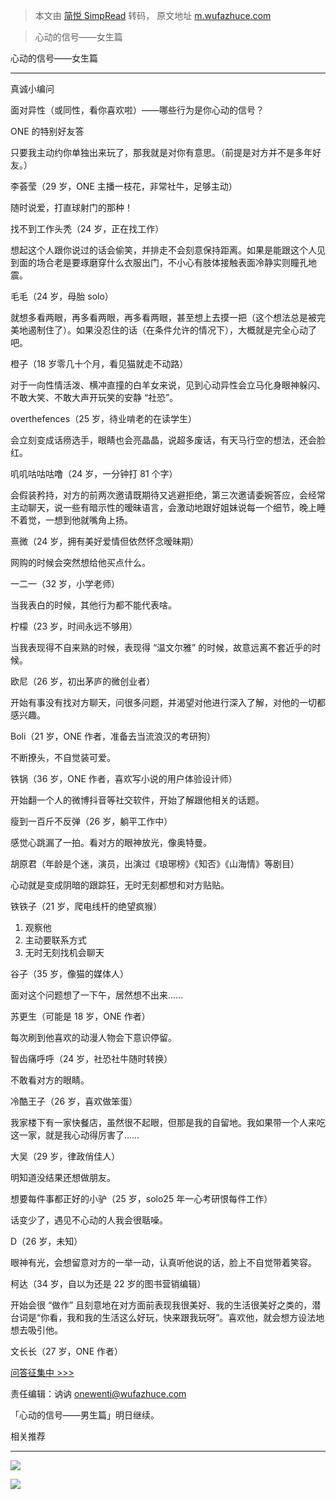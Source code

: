 > 本文由 [简悦 SimpRead](http://ksria.com/simpread/) 转码， 原文地址 [m.wufazhuce.com](http://m.wufazhuce.com/question/3576)

> 心动的信号——女生篇

心动的信号——女生篇

* * *

真诚小编问

面对异性（或同性，看你喜欢啦）——哪些行为是你心动的信号？

ONE 的特别好友答

只要我主动约你单独出来玩了，那我就是对你有意思。（前提是对方并不是多年好友。）

李荟莹（29 岁，ONE 主播一枝花，非常社牛，足够主动）

随时说爱，打直球射门的那种！

找不到工作头秃（24 岁，正在找工作）

想起这个人跟你说过的话会偷笑，并排走不会刻意保持距离。如果是能跟这个人见到面的场合老是要琢磨穿什么衣服出门，不小心有肢体接触表面冷静实则瞳孔地震。

毛毛（24 岁，母胎 solo）

就想多看两眼，再多看两眼，再多看两眼，甚至想上去摸一把（这个想法总是被完美地遏制住了）。如果没忍住的话（在条件允许的情况下），大概就是完全心动了吧。

橙子（18 岁零几十个月，看见猫就走不动路）

对于一向性情活泼、横冲直撞的白羊女来说，见到心动异性会立马化身眼神躲闪、不敢大笑、不敢大声开玩笑的安静 “社恐”。

overthefences（25 岁，待业啃老的在读学生）

会立刻变成话痨选手，眼睛也会亮晶晶，说超多废话，有天马行空的想法，还会脸红。

叽叽咕咕咕噜（24 岁，一分钟打 81 个字）

会假装矜持，对方的前两次邀请既期待又逃避拒绝，第三次邀请委婉答应，会经常主动聊天，说一些有暗示性的暧昧语言，会激动地跟好姐妹说每一个细节，晚上睡不着觉，一想到他就嘴角上扬。

熹微（24 岁，拥有美好爱情但依然怀念暧昧期）

网购的时候会突然想给他买点什么。

一二一（32 岁，小学老师）

当我表白的时候，其他行为都不能代表啥。

柠檬（23 岁，时间永远不够用）

当我表现得不自来熟的时候，表现得 “温文尔雅” 的时候，故意远离不套近乎的时候。

欧尼（26 岁，初出茅庐的微创业者）

开始有事没有找对方聊天，问很多问题，并渴望对他进行深入了解，对他的一切都感兴趣。

Boli（21 岁，ONE 作者，准备去当流浪汉的考研狗）

不断撩头，不自觉装可爱。

铁锅（36 岁，ONE 作者，喜欢写小说的用户体验设计师）

开始翻一个人的微博抖音等社交软件，开始了解跟他相关的话题。

瘦到一百斤不反弹（26 岁，躺平工作中）

感觉心跳漏了一拍。看对方的眼神放光，像奥特曼。

胡原君（年龄是个迷，演员，出演过《琅琊榜》《知否》《山海情》等剧目）

心动就是变成阴暗的跟踪狂，无时无刻都想和对方贴贴。

铁铁子（21 岁，爬电线杆的绝望疯猴）

1. 观察他  
2. 主动要联系方式  
3. 无时无刻找机会聊天  

谷子（35 岁，像猫的媒体人）

面对这个问题想了一下午，居然想不出来……

苏更生（可能是 18 岁，ONE 作者）

每次刷到他喜欢的动漫人物会下意识停留。

智齿痛呼呼（24 岁，社恐社牛随时转换）

不敢看对方的眼睛。

冷酷王子（26 岁，喜欢做笨蛋）

我家楼下有一家快餐店，虽然很不起眼，但那是我的自留地。我如果带一个人来吃这一家，就是我心动得厉害了……

大吴（29 岁，律政俏佳人）

明知道没结果还想做朋友。

想要每件事都正好的小驴（25 岁，solo25 年一心考研恨每件工作）

话变少了，遇见不心动的人我会很聒噪。

D（26 岁，未知）

眼神有光，会想留意对方的一举一动，认真听他说的话，脸上不自觉带着笑容。

柯达（34 岁，自以为还是 22 岁的图书营销编辑）

开始会很 “做作” 且刻意地在对方面前表现我很美好、我的生活很美好之类的，潜台词是“你看，我和我的生活这么好玩，快来跟我玩呀”。喜欢他，就会想方设法地想去吸引他。

文长长（27 岁，ONE 作者）

[问答征集中 >>>](https://jinshuju.net/f/H4SS9U) 

责任编辑：讷讷 onewenti@wufazhuce.com

「心动的信号——男生篇」明日继续。

相关推荐

* * *

![](http://image.wufazhuce.com/share_to_weixin_top.png)

![](http://image.wufazhuce.com/notice_share.png)
